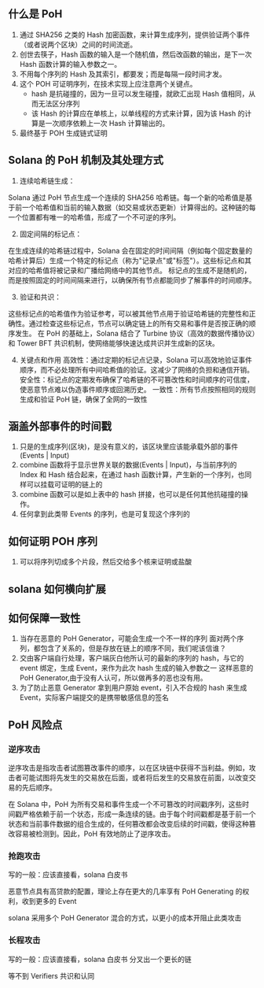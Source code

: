 ## 什么是 PoH

1. 通过 SHA256 之类的 Hash 加密函数，来计算生成序列，提供验证两个事件（或者说两个区块）之间的时间流逝。
2. 创世去筷子，Hash 函数的输入是一个随机值，然后改函数的输出，是下一次 Hash 函数计算的输入参数之一。
3. 不用每个序列的 Hash 及其索引，都要发；而是每隔一段时间才发。
4. 这个 POH 可证明序列，在技术实现上应注意两个关键点。
   - hash 是抗碰撞的，因为一旦可以发生碰撞，就欧汇出现 Hash 值相同，从而无法区分序列
   - 该 Hash 的计算应在单核上，以单线程的方式来计算，因为该 Hash 的计算是一次顺序依赖上一次 Hash 计算输出的。
5. 最终基于 POH 生成链式证明

## Solana 的 PoH 机制及其处理方式

1. 连续哈希链生成：

Solana 通过 PoH 节点生成一个连续的 SHA256 哈希链。每一个新的哈希值是基于前一个哈希值和当前的输入数据（如交易或状态更新）计算得出的。这种链的每一个位置都有唯一的哈希值，形成了一个不可逆的序列。

2.  固定间隔的标记点：

在生成连续的哈希链过程中，Solana 会在固定的时间间隔（例如每个固定数量的哈希计算后）生成一个特定的标记点（称为"记录点"或"标签"）。这些标记点和其对应的哈希值将被记录和广播给网络中的其他节点。
标记点的生成不是随机的，而是按照固定的时间间隔来进行，以确保所有节点都能同步了解事件的时间顺序。

3.  验证和共识：

这些标记点的哈希值作为验证参考，可以被其他节点用于验证哈希链的完整性和正确性。通过检查这些标记点，节点可以确定链上的所有交易和事件是否按正确的顺序发生。
在 PoH 的基础上，Solana 结合了 Turbine 协议（高效的数据传播协议）和 Tower BFT 共识机制，使网络能够快速达成共识并生成新的区块。

4.  关键点和作用
    高效性：通过定期的标记点记录，Solana 可以高效地验证事件顺序，而不必处理所有中间哈希值的验证。这减少了网络的负担和通信开销。
    安全性：标记点的定期发布确保了哈希链的不可篡改性和时间顺序的可信度，使恶意节点难以伪造事件顺序或回溯历史。
    一致性：所有节点按照相同的规则生成和验证 PoH 链，确保了全网的一致性

## 涵盖外部事件的时间戳

1. 只是的生成序列(区块)，是没有意义的，该区块里应该能承载外部的事件(Events | Input)
2. combine 函数将于显示世界关联的数据(Events | Input)，与当前序列的 Index 和 Hash 结合起来，在通过 hash 函数计算，产生新的一个序列，也同样可以挂载可证明的链上的
3. combine 函数可以是如上表中的 hash 拼接，也可以是任何其他抗碰撞的操作。
4. 任何拿到此类带 Events 的序列，也是可复现这个序列的

## 如何证明 POH 序列

1. 可以将序列切成多个片段，然后交给多个核来证明或盐酸
<!-- ...... -->

## solana 如何横向扩展

## 如何保障一致性

1. 当存在恶意的 PoH Generator，可能会生成一个不一样的序列
   面对两个序列，都包含了关系的，但是存放在链上的顺序不同，我们呢该信谁？
2. 交由客户端自行处理，客户端灰白他所认可的最新的序列的 hash，与它的 event 绑定，生成 Event，来作为此次 hash 生成的输入参数之一
   这样恶意的 PoH Generator,由于没有人认可，所以做再多的恶也没有用。
3. 为了防止恶意 Generator 拿到用户原始 event，引入不合规的 hash 来生成 Event，实际客户端提交的是携带敏感信息的签名

## PoH 风险点

### 逆序攻击

逆序攻击是指攻击者试图篡改事件的顺序，以在区块链中获得不当利益。例如，攻击者可能试图将先发生的交易放在后面，或者将后发生的交易放在前面，以改变交易的先后顺序。

在 Solana 中，PoH 为所有交易和事件生成一个不可篡改的时间戳序列，这些时间戳严格依赖于前一个状态，形成一条连续的链。由于每个时间戳都是基于前一个状态和当前事件数据的组合生成的，任何篡改都会改变后续的时间戳，使得这种篡改容易被检测到。因此，PoH 有效地防止了逆序攻击。

### 抢跑攻击

写的一般：应该直接看，solana 白皮书

<!-- ....... -->

恶意节点具有高贷款的配置，理论上存在更大的几率享有 PoH Generating 的权利，收到更多的 Event

solana 采用多个 PoH Generator 混合的方式，以更小的成本开阻止此类攻击

### 长程攻击

写的一般：应该直接看，solana 白皮书
分叉出一个更长的链

等不到 Verifiers 共识和认同

